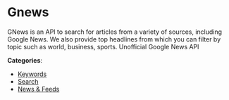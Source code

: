 # Gnews


GNews is an API to search for articles from a variety of sources, including Google News. We also provide top headlines from which you can filter by topic such as world, business, sports. Unofficial Google News API



**Categories**:
- [Keywords](https://github.com/apis-list/apis-list#keywords)
- [Search](https://github.com/apis-list/apis-list#search)
- [News & Feeds](https://github.com/apis-list/apis-list#news-and-feeds)






